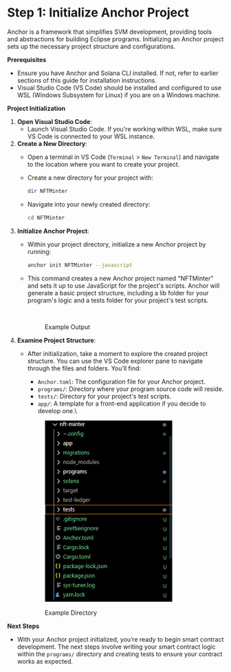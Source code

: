# Step 1: Initialize Anchor Project

Anchor is a framework that simplifies SVM development, providing tools and abstractions for building Eclipse programs. Initializing an Anchor project sets up the necessary project structure and configurations.

**Prerequisites**

* Ensure you have Anchor and Solana CLI installed. If not, refer to earlier sections of this guide for installation instructions.
* Visual Studio Code (VS Code) should be installed and configured to use WSL (Windows Subsystem for Linux) if you are on a Windows machine.

**Project Initialization**

1. **Open Visual Studio Code**:
   * Launch Visual Studio Code. If you're working within WSL, make sure VS Code is connected to your WSL instance.
2. **Create a New Directory**:
   * Open a terminal in VS Code (`Terminal` > `New Terminal`) and navigate to the location where you want to create your project.
   *   Create a new directory for your project with:

       ```bash
       dir NFTMinter
       ```
   *   Navigate into your newly created directory:

       ```bash
       cd NFTMinter
       ```
3. **Initialize Anchor Project**:
   *   Within your project directory, initialize a new Anchor project by running:

       ```bash
       anchor init NFTMinter --javascript
       ```
   *   This command creates a new Anchor project named "NFTMinter" and sets it up to use JavaScript for the project's scripts. Anchor will generate a basic project structure, including a lib folder for your program's logic and a tests folder for your project's test scripts.

       <figure><img src="https://lh7-us.googleusercontent.com/hJwQd3QQkLb-0DlplMDmedSTy8IXpwtEKm-qU7ZsMyER-AXXbzO1OLSey58Uw31X3L4oJVi8p3_aAYbvFgiBZwvFP_08MlvrrYl4MGyU6Q02BQwkfs42sfvW8kjtsmx-ohTd4UNNC3uehd0L2O3zEcU" alt=""><figcaption><p>Example Output</p></figcaption></figure>
4. **Examine Project Structure**:
   *   After initialization, take a moment to explore the created project structure. You can use the VS Code explorer pane to navigate through the files and folders. You’ll find:

       * `Anchor.toml`: The configuration file for your Anchor project.
       * `programs/`: Directory where your program source code will reside.
       * `tests/`: Directory for your project's test scripts.
       * `app/`: A template for a front-end application if you decide to develop one.\


       <figure><img src="../../../../.gitbook/assets/image (41).png" alt=""><figcaption><p>Example Directory</p></figcaption></figure>

**Next Steps**

* With your Anchor project initialized, you’re ready to begin smart contract development. The next steps involve writing your smart contract logic within the `programs/` directory and creating tests to ensure your contract works as expected.
